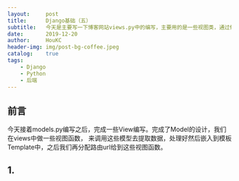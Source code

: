 ```yaml
---
layout:     post
title:      Django基础（五）
subtitle:   今天是主要写一下博客网站views.py中的编写，主要用的是一些视图类，通过修改其中的方法，或者加一些修饰器来实现目标视图。
date:       2019-12-20
author:     HouKC
header-img: img/post-bg-coffee.jpeg
catalog:    true
tags:
    - Django
    - Python
    - 后端
---
```


## 前言
今天接着models.py编写之后，完成一些View编写。完成了Model的设计，我们在views中做一些视图函数，
来调用这些模型去提取数据，处理好然后嵌入到模板Template中，之后我们再分配路由url给到这些视图函数。

## 1. 
